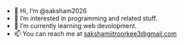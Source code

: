 - 👋 Hi, I’m @saksham2026
- 👀 I’m interested in programming and related stuff.
- 🌱 I’m currently learning web devolopment.
- 📫 You can reach me at sakshamiitroorkee3@gmail.com



